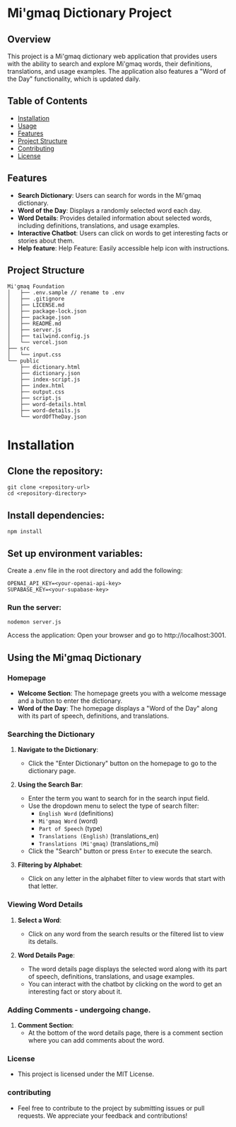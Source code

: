 # Mi'gmaq Dictionary Project

## Overview

This project is a Mi'gmaq dictionary web application that provides users with the ability to search and explore Mi'gmaq words, their definitions, translations, and usage examples. The application also features a "Word of the Day" functionality, which is updated daily.

## Table of Contents

- [Installation](#installation)
- [Usage](#UsingtheMi'gmaqDictionary)
- [Features](#features)
- [Project Structure](#project-structure)
- [Contributing](#contributing)
- [License](#license)

## Features

- **Search Dictionary**: Users can search for words in the Mi'gmaq dictionary.
- **Word of the Day**: Displays a randomly selected word each day.
- **Word Details**: Provides detailed information about selected words, including definitions, translations, and usage examples.
- **Interactive Chatbot**: Users can click on words to get interesting facts or stories about them.
- **Help feature**: Help Feature: Easily accessible help icon with instructions.

## Project Structure

```
Mi'gmaq Foundation
│   ├── .env.sample // rename to .env
│   ├── .gitignore
│   ├── LICENSE.md
│   ├── package-lock.json
│   ├── package.json
│   ├── README.md
│   ├── server.js
│   ├── tailwind.config.js
│   └── vercel.json
├── src
│   └── input.css
└── public
    ├── dictionary.html
    ├── dictionary.json
    ├── index-script.js
    ├── index.html
    ├── output.css
    ├── script.js
    ├── word-details.html
    ├── word-details.js
    └── wordOfTheDay.json
```

# Installation

## Clone the repository:

```
git clone <repository-url>
cd <repository-directory>

```
## Install dependencies:

```
npm install
```

## Set up environment variables:
Create a .env file in the root directory and add the following:

```
OPENAI_API_KEY=<your-openai-api-key>
SUPABASE_KEY=<your-supabase-key>
```

### Run the server:
```
nodemon server.js
```
Access the application: Open your browser and go to http://localhost:3001.

## Using the Mi'gmaq Dictionary

### Homepage

- **Welcome Section**: The homepage greets you with a welcome message and a button to enter the dictionary.
- **Word of the Day**: The homepage displays a "Word of the Day" along with its part of speech, definitions, and translations.

### Searching the Dictionary

1. **Navigate to the Dictionary**:
   - Click the "Enter Dictionary" button on the homepage to go to the dictionary page.

2. **Using the Search Bar**:
   - Enter the term you want to search for in the search input field.
   - Use the dropdown menu to select the type of search filter:
     - `English Word` (definitions)
     - `Mi'gmaq Word` (word)
     - `Part of Speech` (type)
     - `Translations (English)` (translations_en)
     - `Translations (Mi'gmaq)` (translations_mi)
   - Click the "Search" button or press `Enter` to execute the search.

3. **Filtering by Alphabet**:
   - Click on any letter in the alphabet filter to view words that start with that letter.

### Viewing Word Details

1. **Select a Word**:
   - Click on any word from the search results or the filtered list to view its details.

2. **Word Details Page**:
   - The word details page displays the selected word along with its part of speech, definitions, translations, and usage examples.
   - You can interact with the chatbot by clicking on the word to get an interesting fact or story about it.

### Adding Comments - undergoing change.

1. **Comment Section**:
   - At the bottom of the word details page, there is a comment section where you can add comments about the word.
   
### License
- This project is licensed under the MIT License.

### contributing  
- Feel free to contribute to the project by submitting issues or pull requests. We appreciate your feedback and contributions!



